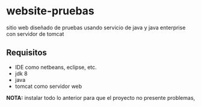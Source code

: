 # website-pruebas
sitio web diseñado de pruebas usando servicio de java y java enterprise con servidor de tomcat

## Requisitos
- IDE como netbeans, eclipse, etc.
- jdk 8
- java
- tomcat como servidor web

**NOTA:** instalar todo lo anterior para que el proyecto no presente problemas,

